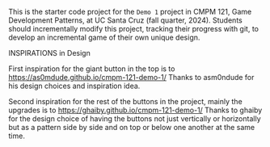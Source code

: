 This is the starter code project for the `Demo 1` project in CMPM 121, Game Development Patterns, at UC Santa Cruz (fall quarter, 2024). Students should incrementally modify this project, tracking their progress with git, to develop an incremental game of their own unique design.

INSPIRATIONS in Design

First inspiration for the giant button in the top is to https://as0mdude.github.io/cmpm-121-demo-1/
Thanks to asm0ndude for his design choices and inspiration idea.


Second inspiration for the rest of the buttons in the project, mainly the upgrades is to https://ghaiby.github.io/cmpm-121-demo-1/
Thanks to ghaiby for the design choice of having the buttons not just vertically or horizontally but as a pattern side by side and on top or below one another at the same time.